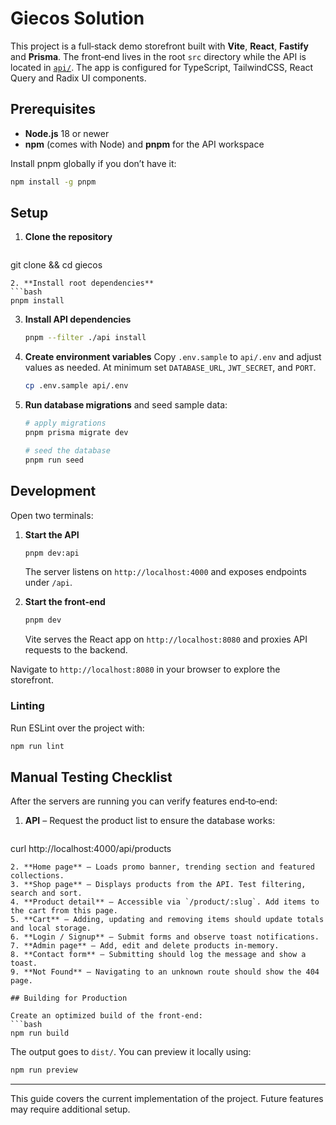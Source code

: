 # Giecos Solution

This project is a full‑stack demo storefront built with **Vite**, **React**, **Fastify** and **Prisma**.  The front‑end lives in the root `src` directory while the API is located in [`api/`](api/).  The app is configured for TypeScript, TailwindCSS, React Query and Radix UI components.

## Prerequisites

- **Node.js** 18 or newer
- **npm** (comes with Node) and **pnpm** for the API workspace

Install pnpm globally if you don’t have it:

```bash
npm install -g pnpm
```

## Setup

1. **Clone the repository**
   ```bash
git clone <repo-url> && cd giecos
   ```
2. **Install root dependencies**
   ```bash
   pnpm install
   ```
3. **Install API dependencies**
   ```bash
   pnpm --filter ./api install
   ```
4. **Create environment variables**
   Copy `.env.sample` to `api/.env` and adjust values as needed.  At minimum set `DATABASE_URL`, `JWT_SECRET`, and `PORT`.
   ```bash
   cp .env.sample api/.env
   ```
5. **Run database migrations** and seed sample data:
   ```bash
   # apply migrations
   pnpm prisma migrate dev

   # seed the database
   pnpm run seed
   ```

## Development

Open two terminals:

1. **Start the API**
   ```bash
   pnpm dev:api
   ```
   The server listens on `http://localhost:4000` and exposes endpoints under `/api`.

2. **Start the front‑end**
   ```bash
   pnpm dev
   ```
   Vite serves the React app on `http://localhost:8080` and proxies API requests to the backend.

Navigate to `http://localhost:8080` in your browser to explore the storefront.

### Linting
Run ESLint over the project with:
```bash
npm run lint
```

## Manual Testing Checklist

After the servers are running you can verify features end‑to‑end:

1. **API** – Request the product list to ensure the database works:
   ```bash
curl http://localhost:4000/api/products
   ```
2. **Home page** – Loads promo banner, trending section and featured collections.
3. **Shop page** – Displays products from the API. Test filtering, search and sort.
4. **Product detail** – Accessible via `/product/:slug`. Add items to the cart from this page.
5. **Cart** – Adding, updating and removing items should update totals and local storage.
6. **Login / Signup** – Submit forms and observe toast notifications.
7. **Admin page** – Add, edit and delete products in-memory.
8. **Contact form** – Submitting should log the message and show a toast.
9. **Not Found** – Navigating to an unknown route should show the 404 page.

## Building for Production

Create an optimized build of the front‑end:
```bash
npm run build
```
The output goes to `dist/`.  You can preview it locally using:
```bash
npm run preview
```

---
This guide covers the current implementation of the project.  Future features may require additional setup.
